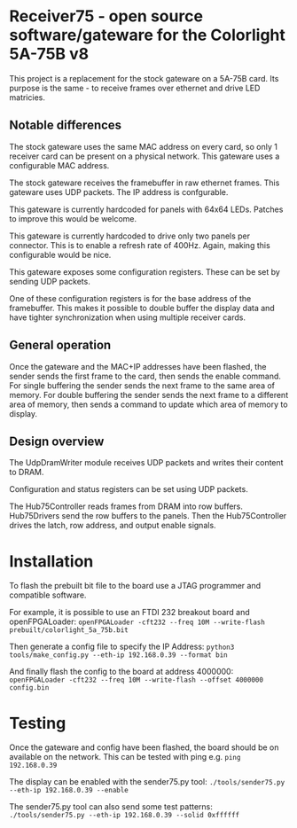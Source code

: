 # Receiver75 - open source software/gateware for the Colorlight 5A-75B v8

This project is a replacement for the stock gateware on a 5A-75B card. Its
purpose is the same - to receive frames over ethernet and drive LED matricies.

## Notable differences

The stock gateware uses the same MAC address on every card, so only 1 receiver
card can be present on a physical network. This gateware uses a configurable
MAC address.

The stock gateware receives the framebuffer in raw ethernet frames. This
gateware uses UDP packets. The IP address is confgurable.

This gateware is currently hardcoded for panels with 64x64 LEDs. Patches to
improve this would be welcome.

This gateware is currently hardcoded to drive only two panels per
connector. This is to enable a refresh rate of 400Hz. Again, making this
configurable would be nice.

This gateware exposes some configuration registers. These can be set by
sending UDP packets.

One of these configuration registers is for the base address of the
framebuffer. This makes it possible to double buffer the display data and
have tighter synchronization when using multiple receiver cards.

## General operation

Once the gateware and the MAC+IP addresses have been flashed, the sender
sends the first frame to the card, then sends the enable command. For single
buffering the sender sends the next frame to the same area of memory. For
double buffering the sender sends the next frame to a different area of
memory, then sends a command to update which area of memory to display.

## Design overview

The UdpDramWriter module receives UDP packets and writes their content to DRAM.

Configuration and status registers can be set using UDP packets.

The Hub75Controller reads frames from DRAM into row buffers. Hub75Drivers
send the row buffers to the panels. Then the Hub75Controller drives the latch,
row address, and output enable signals.

# Installation

To flash the prebuilt bit file to the board use a JTAG programmer and
compatible software.

For example, it is possible to use an FTDI 232 breakout board and
openFPGALoader: `openFPGALoader -cft232 --freq 10M --write-flash
prebuilt/colorlight_5a_75b.bit`

Then generate a config file to specify the IP Address: `python3
tools/make_config.py --eth-ip 192.168.0.39 --format bin`

And finally flash the config to the board at address 4000000: `openFPGALoader
-cft232 --freq 10M --write-flash --offset 4000000 config.bin`

# Testing

Once the gateware and config have been flashed, the board should be on
available on the network. This can be tested with ping e.g. `ping 192.168.0.39`

The display can be enabled with the sender75.py tool: `./tools/sender75.py
--eth-ip 192.168.0.39 --enable`

The sender75.py tool can also send some test patterns: `./tools/sender75.py
--eth-ip 192.168.0.39 --solid 0xffffff`
